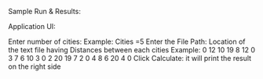 Sample Run & Results:

Application UI:
 
Enter number of cities:
Example: Cities =5
Enter the File Path:
Location of the text file having Distances between each cities
Example:
0 12 10 19 8 
12 0 3 7 6
10 3 0 2 20
19 7 2 0 4
8 6 20 4 0
Click Calculate: it will print the result on the right side
 
